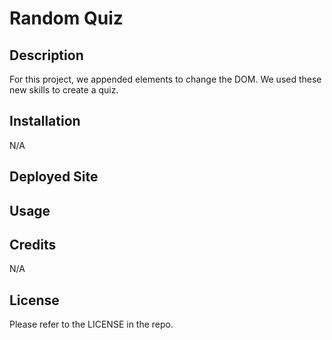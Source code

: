 # Random Quiz
## Description
For this project, we appended elements to change the DOM. We used these new skills to create a quiz. 
## Installation
N/A
## Deployed Site 

## Usage

## Credits
N/A
## License
Please refer to the LICENSE in the repo.